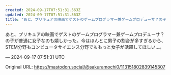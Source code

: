 ```yaml
---
created: 2024-09-17T07:51:31.563Z
updated: 2024-09-17T07:51:31.563Z
title: "あと、プリキュアの映画でゲストのゲームプログラマー兼ゲームプロデューサ？の子が普[...]"
---
```


<p>あと、プリキュアの映画でゲストのゲームプログラマー兼ゲームプロデューサ？の子が普通に女子なのも嬉しかった。今はほんとに男子の割合が多すぎるから、STEM分野もコンピュータサイエンス分野でももっと女子が活躍してほしい…。</p>

&mdash; 2024-09-17 07:51:31 UTC

Original URL: https://mastodon.social/@sakuramochi0/113151802839145307
